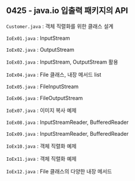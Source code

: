 ## 0425 - java.io 입출력 패키지의 API

`Customer.java` : 객체 직렬화를 위한 클래스 설계

`IoEx01.java` : InputStream

`IoEx02.java` : OutputStream

`IoEx03.java` : InputStream, OutputStream 활용

`IoEx04.java` : File 클래스, 내장 메서드 list

`IoEx05.java` : FileInputStream

`IoEx06.java` : FileOutputStream

`IoEx07.java` : 이미지 복사 예제

`IoEx08.java` : InputStreamReader, BufferedReader

`IoEx09.java` : InputStreamReader, BufferedReader

`IoEx10.java` : 객체 직렬화 예제

`IoEx11.java` : 객체 직렬화 예제

`IoEx12.java` : File 클래스의 다양한 내장 메서드
